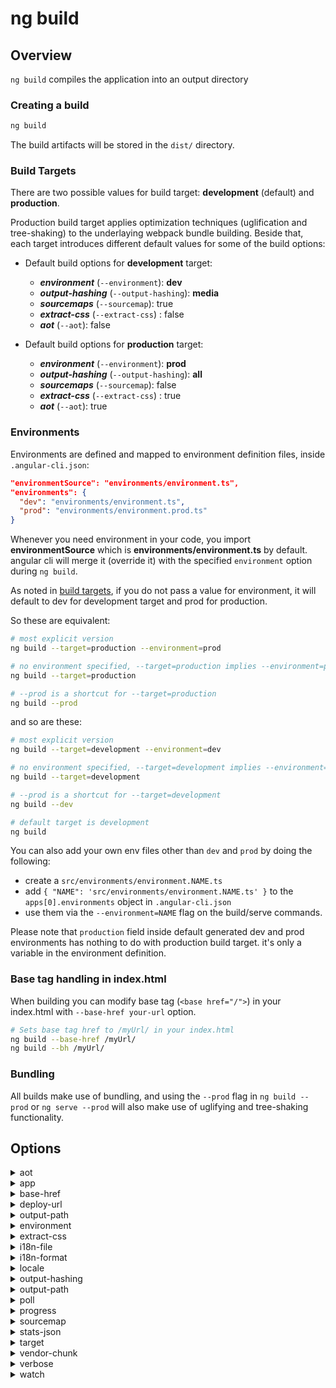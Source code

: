 <!-- Links in /docs/documentation should NOT have `.md` at the end, because they end up in our wiki at release. -->

# ng build

## Overview
`ng build` compiles the application into an output directory

### Creating a build

```bash
ng build
```

The build artifacts will be stored in the `dist/` directory.

### Build Targets
There are two possible values for build target: **development** (default) and **production**.

Production build target applies optimization techniques (uglification and tree-shaking) to the underlaying webpack bundle building. 
Beside that, each target introduces different default values for some of the build options:

- Default build options for **development** target:
  - ***environment*** (`--environment`): **dev**
  - ***output-hashing*** (`--output-hashing`): **media**
  - ***sourcemaps*** (`--sourcemap`): true
  - ***extract-css*** (`--extract-css`) : false
  - ***aot*** (`--aot`): false
  
- Default build options for **production** target:
  - ***environment*** (`--environment`): **prod**
  - ***output-hashing*** (`--output-hashing`): **all**
  - ***sourcemaps*** (`--sourcemap`): false
  - ***extract-css*** (`--extract-css`) : true
  - ***aot*** (`--aot`): true


### Environments
Environments are defined and mapped to environment definition files, inside `.angular-cli.json`:

```json
"environmentSource": "environments/environment.ts",
"environments": {
  "dev": "environments/environment.ts",
  "prod": "environments/environment.prod.ts"
}
```
Whenever you need environment in your code, you import **environmentSource** which is **environments/environment.ts** by default.
angular cli will merge it (override it) with the specified `environment` option during `ng build`.

As noted in [build targets](#build-targets), if you do not pass a value for environment, it will default to dev for development target and prod for production.

So these are equivalent:
```bash
# most explicit version
ng build --target=production --environment=prod

# no environment specified, --target=production implies --environment=prod
ng build --target=production

# --prod is a shortcut for --target=production
ng build --prod
```

and so are these:
```bash
# most explicit version
ng build --target=development --environment=dev

# no environment specified, --target=development implies --environment=dev
ng build --target=development

# --prod is a shortcut for --target=development
ng build --dev

# default target is development
ng build
```

You can also add your own env files other than `dev` and `prod` by doing the following:
- create a `src/environments/environment.NAME.ts`
- add `{ "NAME": 'src/environments/environment.NAME.ts' }` to the `apps[0].environments` object in `.angular-cli.json`
- use them via the `--environment=NAME` flag on the build/serve commands.

Please note that `production` field inside default generated dev and prod environments has nothing to do with production build target. it's only a variable in the environment definition.

### Base tag handling in index.html

When building you can modify base tag (`<base href="/">`) in your index.html with `--base-href your-url` option.

```bash
# Sets base tag href to /myUrl/ in your index.html
ng build --base-href /myUrl/
ng build --bh /myUrl/
```

### Bundling

All builds make use of bundling, and using the `--prod` flag in  `ng build --prod`
or `ng serve --prod` will also make use of uglifying and tree-shaking functionality.

## Options
<details>
  <summary>aot</summary>
  <p>
    `--aot` _default: false_
  </p>
  <p>
    Build using Ahead of Time compilation.
  </p>
</details>

<details>
  <summary>app</summary>
  <p>
    `--app` (aliases: `-a`)
  </p>
  <p>
    Specifies app name or index to use.
  </p>
</details>

<details>
  <summary>base-href</summary>
  <p>
    `--base-href` (aliases: `-bh`)
  </p>
  <p>
    Base url for the application being built.
  </p>
</details>

<details>
  <summary>deploy-url</summary>
  <p>
    `--deploy-url` (aliases: `-d`)
  </p>
  <p>
    URL where files will be deployed.
  </p>
</details>

<details>
  <summary>output-path</summary>
  <p>
    `--output-path` (aliases: `-op`)
  </p>
  <p>
    Path where output will be placed
  </p>
</details>

<details id='environment'>
  <summary>environment</summary>
  <p>
    `--environment` (aliases: `-e`, `--env`)
  </p>
  <p>
    Defines the build environment.
  </p>
</details>

<details>
  <summary>extract-css</summary>
  <p>
    `--extract-css` (aliases: `-ec`)
  </p>
  <p>
    Extract css from global styles onto css files instead of js ones.
  </p>
</details>

<details>
  <summary>i18n-file</summary>
  <p>
    `--i18n-file`
  </p>
  <p>
    Localization file to use for i18n.
  </p>
</details>

<details>
  <summary>i18n-format</summary>
  <p>
    `--i18n-format`
  </p>
  <p>
    Format of the localization file specified with --i18n-file.
  </p>
</details>

<details>
  <summary>locale</summary>
  <p>
    `--locale`
  </p>
  <p>
    Locale to use for i18n.
  </p>
</details>

<details>
  <summary>output-hashing</summary>
  <p>
    `--output-hashing` (aliases: `-oh`)
  </p>
  <p>
    Define the output filename cache-busting hashing mode.
  </p>
  <p>
    Values: `none`, `all`, `media`, `bundles`
  </p>
</details>

<details>
  <summary>output-path</summary>
  <p>
    `--output-path` (aliases: `-op`)
  </p>
  <p>
    Path where output will be placed.
  </p>
</details>

<details>
  <summary>poll</summary>
  <p>
    `--poll`
  </p>
  <p>
    Enable and define the file watching poll time period (milliseconds).
  </p>
</details>

<details>
  <summary>progress</summary>
  <p>
    `--progress` (aliases: `-pr`) _default value: true_
  </p>
  <p>
    Log progress to the console while building.
  </p>
</details>

<details>
  <summary>sourcemap</summary>
  <p>
    `--sourcemap` (aliases: `-sm`, `sourcemaps`)
  </p>
  <p>
    Output sourcemaps.
  </p>
</details>

<details>
  <summary>stats-json</summary>
  <p>
    `--stats-json` (aliases: `-`)
  </p>
  <p>
    Generates a `stats.json` file which can be analyzed using tools such as: `webpack-bundle-analyzer` or https://webpack.github.io/analyse.
  </p>
</details>

<details>
  <summary>target</summary>
  <p>
    `--target` (aliases: `-t`) _default value: development_ <br />
    Shortcuts: <br/>
    `--dev` is equivalent to `--target=development` <br />
    `--prod` is equivalent to `--target=production`
  </p>
  <p>
    Defines the build target.
  </p>
</details>

<details>
  <summary>vendor-chunk</summary>
  <p>
    `--vendor-chunk` (aliases: `-vc`) _default value: true_
  </p>
  <p>
    Use a separate bundle containing only vendor libraries.
  </p>
</details>

<details>
  <summary>verbose</summary>
  <p>
    `--verbose` (aliases: `-v`) _default value: false_
  </p>
  <p>
    Adds more details to output logging.
  </p>
</details>

<details>
  <summary>watch</summary>
  <p>
    `--watch` (aliases: `-w`)
  </p>
  <p>
    Run build when files change.
  </p>
</details>
